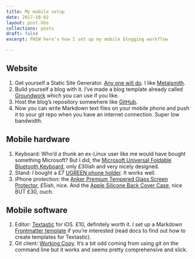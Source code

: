 ```yaml
---
title: My mobile setup
date: 2017-10-02
layout: post.hbs
collections: posts
draft: false
excerpt: FWIW here’s how I set up my mobile blogging workflow

---
```


## Website

1. Get yourself a Static Site Generator. [Any one will do](https://www.staticgen.com). I like [Metalsmith](http://www.metalsmith.com/).
2. Build yourself a blog with it. I‘ve made a blog template already called [Groundwork](https://www.groundwork.rocks/) which you can use if you like. 
3. Host the blog’s repository somewhere like [GitHub](https://github.com/).
4. Now you can write Markdown text files on your mobile phone and push it to your git repo when you have an internet connection. Super low bandwidth. 

## Mobile hardware

1. Keyboard: Who’d a thunk an ex-Linux user like me would have bought something Microsoft? But I did, the [Microsoft Universal Foldable Bluetooth Keyboard](https://www.amazon.co.uk/gp/product/B010SPV1OK/), only £30ish and very nicely designed.
2. Stand: I bought a £7 [UGREEN phone holder](https://www.amazon.co.uk/gp/product/B01ANERDRU/). It works well.
3. iPhone protection: the [Anker Premium Tempered Glass Screen Protector](https://www.amazon.co.uk/gp/product/B00MGE1WYG/), £5ish, nice. And the [Apple Silicone Back Cover Case](https://www.amazon.co.uk/gp/product/B0158JRESS), nice BUT £30, ouch.

## Mobile software

1. Editor: [Textastic](https://www.textasticapp.com) for iOS. £10, definitely worth it. I set up a Markdown 
[Frontmatter template]() if you’re interested (read docs to find out how to create templates for Textastic).
2. Git client: [Working Copy](https://workingcopyapp.com). It’s a bit odd coming from using git on the command line but it works and seems pretty comprehensive and slick.